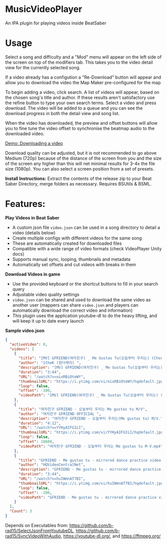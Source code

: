 # MusicVideoPlayer
An IPA plugin for playing videos inside BeatSaber

# Usage

Select a song and difficulty and a "Mod" menu will appear on the left side of the screen on top of the modifiers tab. This takes you to the video detail view for the currently selected song. 

If a video already has a configution a "Re-Download" button will appear and allow you to download the video the Map Maker pre-configured for the map

To begin adding a video, click search. A list of videos will appear, based on the chosen song's title and author. If these results aren't satisfactory use the refine button to type your own search terms. Select a video and press download. The video will be added to a queue and you can see the download progress in both the detail view and song list.

When the video has downloaded, the preview and offset buttons will allow you to fine tune the video offset to synchronise the beatmap audio to the downloaded video.

[Demo: Downloading a video](https://streamable.com/hnmvy2)

Download quality can be adjusted, but it is not recommended to go above Medium (720p) because of the distance of the screen from you and the size of the screen any higher than this will net minimal results for 3-4x the file size (1080p). You can also select a screen position from a set of presets.


**Install Instructions:**
Extract the contents of the release zip to your Beat Saber Directory, merge folders as necessary.
Requires BSUtils & BSML.

# Features:
**Play Videos in Beat Saber**
* A custom json file `video.json` can be used in a song directory to detail a video (details below)
* Create multiple configs with different videos for the same song
* These are automatically created for downloaded files
* Compatible with a wide range of video formats (check VideoPlayer Unity docs)
* Supports manual sync, looping, thumbnails and metadata
* Automatically set offsets and cut videos with breaks in them

**Download Videos in game**
* Use the provided keyboard or the shortcut buttons to fill in your search query
* Adjustable video quality settings
* `video.json` can be shared and used to download the same video as another user (mappers can share `video.json` and players can automatically download the correct video and information)
* This plugin uses the application youtube-dl to do the heavy lifting, and will keep it up to date every launch

**Sample video.json**
```json
{
  "activeVideo": 0,
  "videos": [
    {
      "title": "[MV] GFRIEND(여자친구) _ Me Gustas Tu(오늘부터 우리는) (Choreography Ver.)",
      "author": "1theK (원더케이) ",
      "description": "[MV] GFRIEND(여자친구) _ Me Gustas Tu(오늘부터 우리는) (Choreography Ver.)*****Hello, this is 1theK. We are working on ...",
      "duration": "3:44",
      "URL": "/watch?v=oixRBiOteWY",
      "thumbnailURL": "https://i.ytimg.com/vi/oixRBiOteWY/hqdefault.jpg?sqp=-oaymwEjCPYBEIoBSFryq4qpAxUIARUAAAAAGAElAADIQj0AgKJDeAE=&amp;rs=AOn4CLDJcaceiJ0EGqHJN8jgKOmzqkEiSg",
      "loop": false,
      "offset": -100,
      "videoPath": "[MV] GFRIEND(여자친구) _ Me Gustas Tu(오늘부터 우리는) (Choreography Ver.).mp4"
    },
    {
      "title": "여자친구 GFRIEND - 오늘부터 우리는 Me gustas tu M/V",
      "author": "여자친구 GFRIEND OFFICIAL ",
      "description": "여자친구 GFRIEND - 오늘부터 우리는(Me gustas tu) M/V.",
      "duration": "4:12",
      "URL": "/watch?v=YYHyAIFG3iI",
      "thumbnailURL": "https://i.ytimg.com/vi/YYHyAIFG3iI/hqdefault.jpg?sqp=-oaymwEjCPYBEIoBSFryq4qpAxUIARUAAAAAGAElAADIQj0AgKJDeAE=&amp;rs=AOn4CLDq4Cvxyo87B8rZNE2f8OYY8w9Fbg",
      "loop": false,
      "offset": 18600,
      "videoPath": "여자친구 GFRIEND - 오늘부터 우리는 Me gustas tu M-V.mp4"
    },
    {
      "title": "GFRIEND - Me gustas tu - mirrored dance practice video - 여자친구 오늘부터 우리는",
      "author": "HQVideoCentralNet",
      "description": "GFRIEND - Me gustas tu - mirrored dance practice 여자친구 오늘부터 우리는 (C) 2015 Source Music iTunes ...",
      "duration": "3:44",
      "URL": "/watch?v=huIWmnAT7BI",
      "thumbnailURL": "https://i.ytimg.com/vi/huIWmnAT7BI/hqdefault.jpg?sqp=-oaymwEjCPYBEIoBSFryq4qpAxUIARUAAAAAGAElAADIQj0AgKJDeAE=&amp;rs=AOn4CLCkdhbiD5iEjaqPEYxivGUhwGEXSw",
      "loop": false,
      "offset": -200,
      "videoPath": "GFRIEND - Me gustas tu - mirrored dance practice video - 여자친구 오늘부터 우리는.mp4"
    }
  ],
  "Count": 3
}
```
Depends on Executables from: https://github.com/b-rad15/SelectJsonFromYoutubeDL, https://github.com/b-rad15/SyncVideoWithAudio, https://youtube-dl.org/, and https://ffmpeg.org/